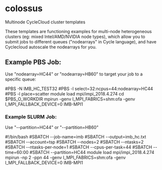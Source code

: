 # colossus
Multinode CycleCloud cluster templates

These templates are functioning examples for multi-node heterogeneous clusters (eg: mixed Intel/AMD/NVIDIA node types), which allow you to submit jobs to different queues ("nodearrays" in Cycle language), and have Cyclecloud autoscale the nodearrays for you. 

## Example PBS Job:

Use "nodearray=HC44" or "nodearray=HB60" to target your job to a specific queue: 

#PBS -N IMB_HC_TEST32
#PBS -l select=32:ncpus=44:nodearray=HC44
#PBS -l place=scatter
module load mpi/impi_2018.4.274
cd $PBS_O_WORKDIR
mpirun -genv I_MPI_FABRICS=shm:ofa -genv I_MPI_FALLBACK_DEVICE=0 IMB-MPI1

### Example SLURM Job: 

Use "--partition=HC44" or "--partition=HB60" 

#!/bin/bash
#SBATCH --job-name=imb
#SBATCH --output=imb_hc.txt
#SBATCH --account=tsp
#SBATCH --nodes=2
#SBATCH --ntasks=2
#SBATCH --ntasks-per-node=1
#SBATCH --cpus-per-task=44
#SBATCH --time=60:00
#SBATCH --partition=HC44
module load mpi/impi_2018.4.274
mpirun -np 2 -ppn 44 -genv I_MPI_FABRICS=shm:ofa -genv I_MPI_FALLBACK_DEVICE=0 IMB-MPI1
